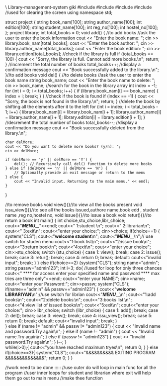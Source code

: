 \\ Library-management-system giki
#include<iostream>
#include<string>
#include<fstream>
#include<cstdlib> //used for clearing the screen
using namespace std;

struct project {
    string book_nam[100];
    string author_name[100];
    int edition[100];
    string student_name[100];
    int reg_no[100];
    int hostel_no[100];
};
project library;
int total_books = 0;
void add() {
  //to add books
  //ask the user to enter the book information
  cout << "Enter the book name: ";
  cin >> library.book_nam[total_books];
  cout << "Enter the book author: ";
  cin >> library.author_name[total_books];
  cout << "Enter the book edition: ";
  cin >> library.edition[total_books];
  //check if the library is full
  if (total_books == 100) {
    cout << "Sorry, the library is full. Cannot add more books.\n";
    return;
  }
  //increment the total number of books
  total_books++;
  //display a confirmation message
  cout << "Book successfully added to the library.\n";
}//to add books
void del() {
  //to delete books
  //ask the user to enter the book name
  string book_name;
  cout << "Enter the book name to delete: ";
  cin >> book_name;
  //search for the book in the library array
  int index = -1;
  for (int i = 0; i < total_books; i++) {
    if (library.book_nam[i] == book_name) {
      index = i;
      break;
    }
  }
  //check if the book is found
  if (index == -1) {
    cout << "Sorry, the book is not found in the library.\n";
    return;
  }
  //delete the book by shifting all the elements after it to the left
  for (int i = index; i < total_books - 1; i++) {
    library.book_nam[i] = library.book_nam[i + 1];
    library.author_name[i] = library.author_name[i + 1];
    library.edition[i] = library.edition[i + 1];
  }
  //decrement the total number of books
  total_books--;
  //display a confirmation message
  cout << "Book successfully deleted from the library.\n";

    char delMore;
    cout << "Do you want to delete more books? (y/n): ";
    cin >> delMore;

    if (delMore == 'y' || delMore == 'Y') {
        del(); // Recursively call del() function to delete more books
    } else if (delMore == 'n' || delMore == 'N') {
        // Optionally provide an exit message or return to the menu
    } else {
        cout << "Invalid input. Returning to the main menu." << endl;
    }
}

//to remove books
void view(){}//to view all the books present
void issu_view(){}//to see all the books issued,authore name,book edd , student name ,reg no,hostel no,
void issue(){}//to issue a book
void retur(){}//to return a book
int main()
{
   int choice,stu_choice,libr_choice;
   cout<<"_____________MENU_______________"<<endl;
   cout<<"  1:student \n";
   cout<<"  2:librarian\n";
   cout<<"  3:exit\n";
   cout<<"enter your choice:";
   cin>>choice;
  if(choice==1)
  {    
       system("CLS");
       cout<<"**********welcome student**********\n";
       cout<<"_____________MENU_______________\n";// use switch for studen menu
       cout<<"1:book list\n";
       cout<<"2:issue book\n";
       cout<<"3:return book\n";
       cout<<"4:exit\n";
       cout<<"enter your choice";
       cin>>stu_choice;
       switch (stu_choice)
        {
        case 1:
          view();
        break;
        case 2:
          issue();
        break;
        case 3:
          retur();
        break;
        case 4:
          return 0;
        break;
        default:
           cout<<"invalid input";
        break;
        }
    }
    else if(choice==2)
        {system("CLS");
        string name="admin";
        string passw="admin123";
        int i=3;
        do{   //used for loop for only three chances
            cout<<"      **** for access enter your specified name and password **** max tries are three only"<<endl;
            cout<<"enter your NAME:";
            cin>>name;
            cout<<"enter your Password:";
            cin>>passw;
            system("CLS");
            if(name=="admin" && passw=="admin123")
            {
             cout<<"**********welcome LIBRARIYAN**********\n";//use switch for librian
             cout<<"_____________MENU_______________\n";
             cout<<"1:add books\n";
             cout<<"2:delete books:\n";
             cout<<"3:books list:\n";
             cout<<"4:view list of issued books\n";
             cout<<"5:exit\n";
             cout<<"enter your choice:";
             cin>>libr_choice;
             switch (libr_choice)
             {
             case 1:
                    add();
             break;
             case 2:
                    del();
             break;
             case 3:
                   view();
             break;
             case 4:
                   issu_view();
             break;
             case 5:
                   return 0;
             break;
             default:
                 cout<<"invalid input";
              break;
             }  
           }  else if (name != "admin" && passw != "admin123")
                    {
                      cout << "Invalid name and password.Try again\n";
                    }  else if (name != "admin")
                        {
                           cout << "Invalid name.Try again\n";
                        } else if (passw != "admin123") {
                             cout << "Invalid password.Try again\n";
                        }
                          i--;
                   }              
                   while(i>0);{
              cout<<"you have reached maximum tryes\n";
              return 0;
            }
        }
          else if(choice==3){
          system("CLS");
          cout<<"&&&&&&&&&&  EXITING PROGRAM &&&&&&&&&&&&&&";
          return 0;
      }
}     
   
//work need to be done :::::
//use outer do will loop in main func  for all the program 
//user inner loops for student and librarian where exit will help them go out to main menu
//make thee function
